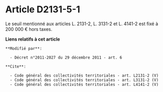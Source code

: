 # Article D2131-5-1

Le seuil mentionné aux articles L. 2131-2, L. 3131-2 et L. 4141-2 est fixé à 200 000 € hors taxes.

**Liens relatifs à cet article**

	**Modifié par**:

	  - Décret n°2011-2027 du 29 décembre 2011 - art. 6

	**Cite**:

	  - Code général des collectivités territoriales - art. L2131-2 (V)
	  - Code général des collectivités territoriales - art. L3131-2 (V)
	  - Code général des collectivités territoriales - art. L4141-2 (V)
